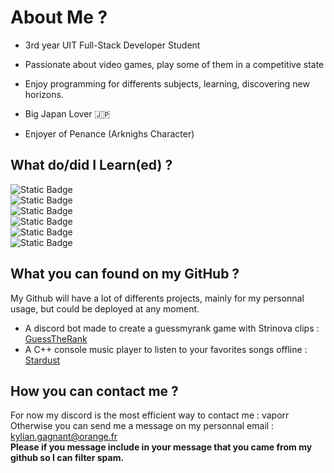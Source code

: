 # About Me ?

- 3rd year UIT Full-Stack Developer Student
- Passionate about video games, play some of them in a competitive state

- Enjoy programming for differents subjects, learning, discovering new horizons.
- Big Japan Lover 🇯🇵
- Enjoyer of Penance (Arknighs Character)

## What do/did I Learn(ed) ?

![Static Badge](https://img.shields.io/badge/C%2B%2B-blue?logo=cplusplus)  
![Static Badge](https://img.shields.io/badge/JavaScript-yellow?logo=javascript)  
![Static Badge](https://img.shields.io/badge/C-purple?logo=c)  
![Static Badge](https://img.shields.io/badge/React-black?logo=react)  
![Static Badge](https://img.shields.io/badge/Laravel-black?logo=laravel)  
![Static Badge](https://img.shields.io/badge/Postgresql-grey?logo=postgresql)


## What you can found on my GitHub ?
My Github will have a lot of differents projects, mainly for my personnal usage, but could be deployed at any moment.
- A discord bot made to create a guessmyrank game with Strinova clips : [GuessTheRank](https://github.com/Vapoor/gmr-strinova)
- A C++ console music player to listen to your favorites songs offline : [Stardust](https://github.com/Vapoor/stardust-music-player)
## How you can contact me ?
For now my discord is the most efficient way to contact me : vaporr  
Otherwise you can send me a message on my personnal email : kylian.gagnant@orange.fr  
**Please if you message include in your message that you came from my github so I can filter spam.**







